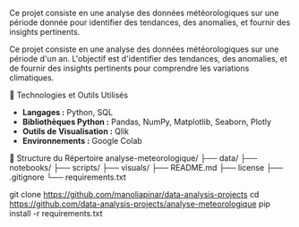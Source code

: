 Ce projet consiste en une analyse des données météorologiques sur une période donnée pour identifier des tendances, des anomalies, et fournir des insights pertinents.

Ce projet consiste en une analyse des données météorologiques sur une période d'un an. L'objectif est d'identifier des tendances, des anomalies, et de fournir des insights pertinents pour comprendre les variations climatiques.

🔧 Technologies et Outils Utilisés

- **Langages :** Python, SQL
- **Bibliothèques Python :** Pandas, NumPy, Matplotlib, Seaborn, Plotly
- **Outils de Visualisation :** Qlik
- **Environnements :** Google Colab

📁 Structure du Répertoire
analyse-meteorologique/
├── data/
├── notebooks/
├── scripts/
├── visuals/
├── README.md
├── license
├── .gitignore
└── requirements.txt

git clone https://github.com/manoliapinar/data-analysis-projects
cd https://github.com/data-analysis-projects/analyse-meteorologique
pip install -r requirements.txt
